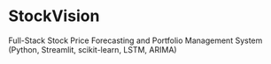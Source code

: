 # StockVision
Full-Stack Stock Price Forecasting and Portfolio Management System (Python, Streamlit, scikit-learn, LSTM, ARIMA)
